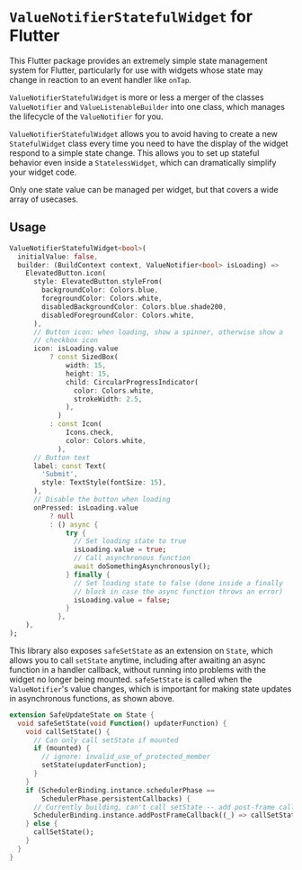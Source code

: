 # `ValueNotifierStatefulWidget` for Flutter

This Flutter package provides an extremely simple state management system for Flutter, particularly for use with widgets whose state may change in reaction to an event handler like `onTap`.

`ValueNotifierStatefulWidget` is more or less a merger of the classes `ValueNotifier` and `ValueListenableBuilder` into one class, which manages the lifecycle of the `ValueNotifier` for you.

`ValueNotifierStatefulWidget` allows you to avoid having to create a new `StatefulWidget` class every time you need to have the display of the widget respond to a simple state change. This allows you to set up stateful behavior even inside a `StatelessWidget`, which can dramatically simplify your widget code.

Only one state value can be managed per widget, but that covers a wide array of usecases.

## Usage

```dart
ValueNotifierStatefulWidget<bool>(
  initialValue: false,
  builder: (BuildContext context, ValueNotifier<bool> isLoading) =>
    ElevatedButton.icon(
      style: ElevatedButton.styleFrom(
        backgroundColor: Colors.blue,
        foregroundColor: Colors.white,
        disabledBackgroundColor: Colors.blue.shade200,
        disabledForegroundColor: Colors.white,
      ),
      // Button icon: when loading, show a spinner, otherwise show a
      // checkbox icon
      icon: isLoading.value
          ? const SizedBox(
              width: 15,
              height: 15,
              child: CircularProgressIndicator(
                color: Colors.white,
                strokeWidth: 2.5,
              ),
            )
          : const Icon(
              Icons.check,
              color: Colors.white,
            ),
      // Button text
      label: const Text(
        'Submit',
        style: TextStyle(fontSize: 15),
      ),
      // Disable the button when loading
      onPressed: isLoading.value
          ? null
          : () async {
              try {
                // Set loading state to true
                isLoading.value = true;
                // Call asynchronous function
                await doSomethingAsynchronously();
              } finally {
                // Set loading state to false (done inside a finally
                // block in case the async function throws an error)
                isLoading.value = false;
              }
            },
    ),
);
```

This library also exposes `safeSetState` as an extension on `State`, which allows you to call `setState` anytime, including after awaiting an async function in a handler callback, without running into problems with the widget no longer being mounted. `safeSetState` is called when the `ValueNotifier`'s value changes, which is important for making state updates in asynchronous functions, as shown above.

```dart
extension SafeUpdateState on State {
  void safeSetState(void Function() updaterFunction) {
    void callSetState() {
      // Can only call setState if mounted
      if (mounted) {
        // ignore: invalid_use_of_protected_member
        setState(updaterFunction);
      }
    }
    if (SchedulerBinding.instance.schedulerPhase ==
        SchedulerPhase.persistentCallbacks) {
      // Currently building, can't call setState -- add post-frame callback
      SchedulerBinding.instance.addPostFrameCallback((_) => callSetState());
    } else {
      callSetState();
    }
  }
}
```
